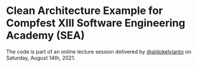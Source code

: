# Clean Architecture Example for Compfest XIII Software Engineering Academy (SEA)

The code is part of an online lecture session delivered by [@aldokelvianto]( https://github.com/aldokelvianto ) on Saturday, August 14th, 2021.

